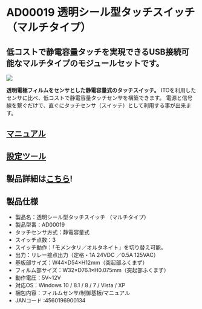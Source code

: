 # AD00019 透明シール型タッチスイッチ （マルチタイプ）

## 低コストで静電容量タッチを実現できるUSB接続可能なマルチタイプのモジュールセットです。

![](https://bit-trade-one.co.jp/wp/wp-content/uploads/2014/04/03682a6c3059a5a7fbc1f4ad56354de21.png)

**透明電極フィルムをセンサとした静電容量式のタッチスイッチ。**
ITOを利用したセンサに比べ、低コストで静電容量タッチセンサを構築できます。
電源と信号線を繋ぐだけで、直ぐにタッチセンサ（スイッチ）として利用する事が出来ます。

## [マニュアル](https://github.com/bit-trade-one/AD00019_Clear_Touchswitch_multi/blob/master/Manual/manual_3ch.pdf)

## [設定ツール](https://github.com/bit-trade-one/AD00019_Clear_Touchswitch_multi/tree/master/App)

## 製品詳細は[こちら](https://bit-trade-one.co.jp/product/module/ad00019/)!

## 製品仕様


 -   製品名：透明シール型タッチスイッチ （マルチタイプ）
 -   製品型番：AD00019
 -   タッチセンサ方式：静電容量式
 -   スイッチ点数：3
 -   スイッチ動作：「モメンタリ／オルタネイト」を切り替え可能。
 -   出力：リレー接点出力（定格・1A 24VDC ／0.5A 125VAC）
 -   基板部サイズ：W44×D54×H12mm（突起部ふくまず）
 -   フィルム部サイズ：W32×D76.1×H0.075mm（突起部ふくまず）
 -   動作電圧：5V~12V
 -   対応OS：Windows 10 / 8.1 / 8 / 7 / Vista / XP
 -   梱包内容：フィルムセンサ/制御基板/マニュアル
 -   JANコード :4560196900134
